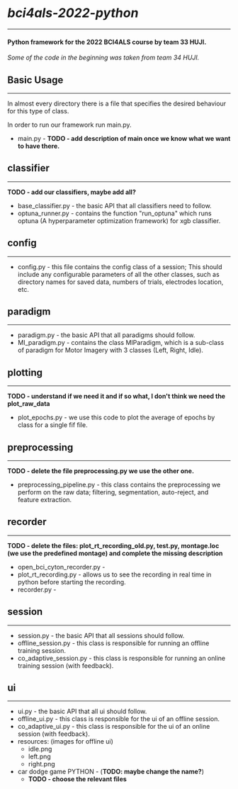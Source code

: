 # _bci4als-2022-python_ 
___

#### Python framework for the 2022 BCI4ALS course by team 33 HUJI.

_Some of the code in the beginning was taken from team 34 HUJI._

## Basic Usage
___

In almost every directory there is a file that specifies the desired behaviour for this type of class.

In order to run our framework run main.py. 

* main.py - **TODO - add description of main once we know what we want to have there.** 

## classifier
___
**TODO - add our classifiers, maybe add all?**

* base_classifier.py - the basic API that all classifiers need to follow.
* optuna_runner.py - contains the function "run_optuna" which runs optuna (A hyperparameter optimization framework) for 
xgb classifier.
  
 
## config
___

* config.py  - this file contains the config class of a session; This should include any configurable parameters of all
  the other classes, such as directory names for saved data, numbers of trials, electrodes location, etc.


## paradigm
___

* paradigm.py - the basic API that all paradigms should follow.
* MI_paradigm.py - contains the class MIParadigm, which is a sub-class of paradigm for Motor Imagery with 3 classes
  (Left, Right, Idle).


## plotting
___

**TODO - understand if we need it and if so what, I don't think we need the plot_raw_data**

* plot_epochs.py - we use this code to plot the average of epochs by class for a single fif file.

## preprocessing
___

**TODO - delete the file preprocessing.py we use the other one.**

* preprocessing_pipeline.py - this class contains the preprocessing we perform on the raw data; filtering, segmentation, auto-reject,
and feature extraction.

## recorder 
___

**TODO - delete the files: plot_rt_recording_old.py, test.py, montage.loc (we use the predefined montage) and complete 
the missing description**

* open_bci_cyton_recorder.py - 
* plot_rt_recording.py - allows us to see the recording in real time in python before starting the recording.
* recorder.py - 

## session
___

* session.py - the basic API that all sessions should follow.
* offline_session.py - this class is responsible for running an offline training session.
* co_adaptive_session.py - this class is responsible for running an online training session (with feedback).

## ui
___

* ui.py - the basic API that all ui should follow.
* offline_ui.py - this class is responsible for the ui of an offline session.
* co_adaptive_ui.py - this class is responsible for the ui of an online session (with feedback).
* resources: (images for offline ui)
  * idle.png
  * left.png
  * right.png
* car dodge game PYTHON - (**TODO: maybe change the name?**)
  * **TODO - choose the relevant files**

  